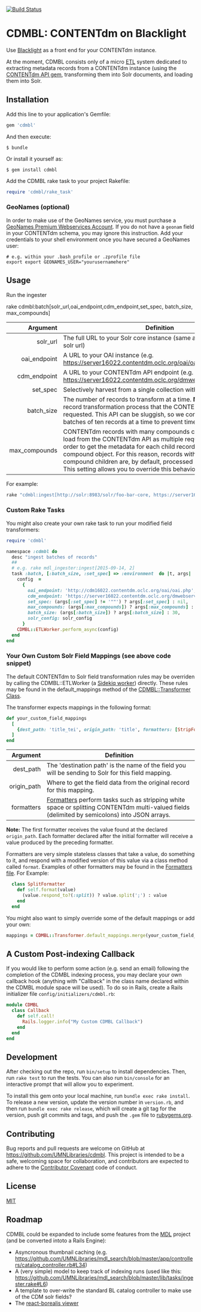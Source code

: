 [![Build Status](https://travis-ci.org/UMNLibraries/cdmbl.svg?branch=master)](https://travis-ci.org/UMNLibraries/cdmbl)

# CDMBL: CONTENTdm on Blacklight

Use [Blacklight](https://github.com/projectblacklight/blacklight) as a front end for your CONTENTdm instance.

At the moment, CDMBL consists only of a micro [ETL](https://en.wikipedia.org/wiki/Extract,_transform,_load) system dedicated to extracting metadata records from a CONTENTdm instance (using the [CONTENTdm API gem](https://github.com/UMNLibraries/contentdm_api), transforming them into Solr documents, and loading them into Solr.

## Installation

Add this line to your application's Gemfile:

```ruby
gem 'cdmbl'
```

And then execute:

    $ bundle

Or install it yourself as:

    $ gem install cdmbl

Add the CDMBL rake task to your project Rakefile:

```ruby
require 'cdmbl/rake_task'
```

### GeoNames (optional)

In order to make use of the GeoNames service, you must purchase a [GeoNames Premium Webservices Account](http://www.geonames.org/commercial-webservices.html). If you do not have a `geonam` field in your CONTENTdm schema, you may ignore this instruction. Add your credentials to your shell environment once you have secured a GeoNames user:

```
# e.g. within your .bash_profile or .zprofile file
export export GEONAMES_USER="yourusernamehere"
```

## Usage

Run the ingester

rake cdmbl:batch[solr_url,oai_endpoint,cdm_endpoint,set_spec, batch_size, max_compounds]

|Argument| Definition|
|--:|---|
|solr_url| The full URL to your Solr core instance (same as your blacklight.yml solr url)|
|oai_endpoint| A URL to your OAI instance (e.g. https://server16022.contentdm.oclc.org/oai/oai.php)   |
|cdm_endpoint| A URL to your CONTENTdm API endpoint (e.g. https://server16022.contentdm.oclc.org/dmwebservices/index.php) |
|set_spec| Selectively harvest from a single collection with [setSpec](http://www.openarchives.org/OAI/openarchivesprotocol.html#Set)|
|batch_size| The number of records to transform at a time. **Note**: it is within the record transformation process that the CONTENTdm API is requested. This API can be sluggish, so we conservatively transform batches of ten records at a time to prevent timeouts.|
|max_compounds| CONTENTdm records with many compounds can take a long time to load from the CONTENTdm API as multiple requests must happen in order to get the metadata for each child record of a parent compound object. For this reason, records with ten or more compound children are, by default, processed in batches of one. This setting allows you to override this behavior.|

For example:

```ruby
rake "cdmbl:ingest[http://solr:8983/solr/foo-bar-core, https://server16022.contentdm.oclc.org/oai/oai.php, https://server16022.contentdm.oclc.org/dmwebservices/index.php, 2015-01-01]"
```

### Custom Rake Tasks

You might also create your own rake task to run your modified field transformers:

```ruby
require 'cdmbl'

namespace :cdmbl do
  desc "ingest batches of records"
  ##
  # e.g. rake mdl_ingester:ingest[2015-09-14, 2]
  task :batch, [:batch_size, :set_spec] => :environment  do |t, args|
    config  =
      {
        oai_endpoint: 'http://cdm16022.contentdm.oclc.org/oai/oai.php',
        cdm_endpoint: 'https://server16022.contentdm.oclc.org/dmwebservices/index.php',
        set_spec: (args[:set_spec] != '""') ? args[:set_spec] : nil,
        max_compounds: (args[:max_compounds]) ? args[:max_compounds] : 2,
        batch_size: (args[:batch_size]) ? args[:batch_size] : 30,
        solr_config: solr_config
      }
    CDMBL::ETLWorker.perform_async(config)
  end
end
```
### Your Own Custom Solr Field Mappings (see above code snippet)

The default CONTENTdm to Solr field transformation rules may be overriden by calling the CDMBL::ETLWorker (a [Sidekiq worker](https://github.com/mperham/sidekiq)) directly. These rules may be found in the default_mappings method of the [CDMBL::Transformer Class](https://github.com/UMNLibraries/cdmbl/blob/master/lib/cdmbl/transformer.rb).

The transformer expects mappings in the following format:

```ruby
def your_custom_field_mappings
  [
    {dest_path: 'title_tei', origin_path: 'title', formatters: [StripFormatter]},
  ]
end
```
|Argument| Definition|
|--:|---|
|dest_path| The 'destination path' is the name of the field you will be sending to Solr for this field mapping. |
|origin_path| Where to get the field data from the original record for this mapping. |
|formatters| [Formatters](https://github.com/UMNLibraries/cdmbl/blob/master/lib/cdmbl/formatters.rb) perform tasks such as stripping white space or splitting CONTENTdm multi-valued fields (delimited by semicolons) into JSON arrays. |

**Note:** The first formatter receives the value found at the declared `origin_path`. Each formatter declared after the initial formatter will receive a value produced by the preceding formatter.

Formatters are very simple stateless classes that take a value, do something to it, and respond with a modified version of this value via a class method called `format`. Examples of other formatters may be found in the [Formatters file](https://github.com/UMNLibraries/cdmbl/blob/master/lib/cdmbl/formatters.rb). For Example:

```ruby
  class SplitFormatter
    def self.format(value)
      (value.respond_to?(:split)) ? value.split(';') : value
    end
  end
```

You might also want to simply override some of the default mappings or add your own:

```ruby
mappings = CDMBL::Transformer.default_mappings.merge(your_custom_field_mappings)
```
## A Custom Post-indexing Callback

If you would like to perform some action (e.g. send an email) following the completion of the CDMBL indexing process, you may declare your own callback hook (anything with "Callback" in the class name declared within the CDMBL module space will be used). To do so in Rails, create a Rails initializer file `config/initializers/cdmbl.rb`:

```ruby
module CDMBL
  class Callback
    def self.call!
      Rails.logger.info("My Custom CDMBL Callback")
    end
  end
end
```
## Development

After checking out the repo, run `bin/setup` to install dependencies. Then, run `rake test` to run the tests. You can also run `bin/console` for an interactive prompt that will allow you to experiment.

To install this gem onto your local machine, run `bundle exec rake install`. To release a new version, update the version number in `version.rb`, and then run `bundle exec rake release`, which will create a git tag for the version, push git commits and tags, and push the `.gem` file to [rubygems.org](https://rubygems.org).

## Contributing

Bug reports and pull requests are welcome on GitHub at https://github.com/UMNLibraries/cdmbl. This project is intended to be a safe, welcoming space for collaboration, and contributors are expected to adhere to the [Contributor Covenant](http://contributor-covenant.org) code of conduct.

## License

[MIT](/LICENSE.txt)

## Roadmap

CDMBL could be expanded to include some features from the [MDL](https://github.com/UMNLibraries/mdl_search) project (and be converted intoto a Rails Engine):

* Asyncronous thumbnail caching (e.g. https://github.com/UMNLibraries/mdl_search/blob/master/app/controllers/catalog_controller.rb#L34)
* A (very simple) model to keep track of indexing runs (used like this: https://github.com/UMNLibraries/mdl_search/blob/master/lib/tasks/ingester.rake#L6)
* A template to over-write the standard BL catalog controller to make use of the CDM solr fields?
* The [react-borealis viewer](https://github.com/UMNLibraries/react-borealis)
